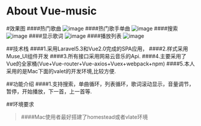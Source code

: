 # About Vue-music
#效果图
####热门歌曲
![image](https://github.com/LaravelChen/vue-music/raw/master/public/images/songlist.png)
####热门歌手单曲
![image](https://github.com/LaravelChen/vue-music/raw/master/public/images/hotsonger.png)
####搜索
![image](https://github.com/LaravelChen/vue-music/raw/master/public/images/searchmusic.png)
####显示歌词
![image](https://github.com/LaravelChen/vue-music/raw/master/public/images/showlyrics.png)
####播放列表
![image](https://github.com/LaravelChen/vue-music/raw/master/public/images/playlist.png)


##技术栈
####1.采用Laravel5.3和Vue2.0完成的SPA应用，
####2.样式采用Muse_UI组件开发
####3.所有接口采用网易云音乐的Api.
####4.主要采用了Vue的全家桶(Vue+Vue-router+Vue-axios+Vuex+webpack+npm)
####5.本人采用的是Mac下面的valet的开发环境,比较方便.

##功能介绍
####1.支持搜索，单曲循环，列表循环，歌词滚动显示，音量调节，暂停，开始播放，下一首，上一首等.

##环境要求
>####Mac使用者最好搭建了homestead或者vlate环境
